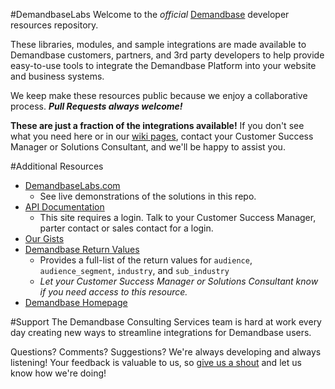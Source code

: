 #DemandbaseLabs
Welcome to the *official* [Demandbase](http://www.demandbase.com) developer resources repository.

These libraries, modules, and sample integrations are made available to Demandbase customers, partners, and 3rd party developers to help provide easy-to-use tools to integrate the Demandbase Platform into your website and business systems.

We keep make these resources public because we enjoy a collaborative process. ***Pull Requests always welcome!***

**These are just a fraction of the integrations available!** If you don't see what you need here or in our [wiki pages](http://demandbaselabs.com/docs), contact your Customer Success Manager or Solutions Consultant, and we'll be happy to assist you.

#Additional Resources
* [DemandbaseLabs.com](http://www.demandbaselabs.com)
  * See live demonstrations of the solutions in this repo.
* [API Documentation](http://demandbaselabs.com/docs/wiki/index.php?title=Demandbase_API_Documentation)
  * This site requires a login.  Talk to your Customer Success Manager, parter contact or sales contact for a login.
* [Our Gists](https://gist.github.com/demandbaselabs)
* [Demandbase Return Values](https://github.com/demandbaselabs/demandbase_return_values)
  * Provides a full-list of the return values for `audience`, `audience_segment`, `industry`, and `sub_industry`
  * *Let your Customer Success Manager or Solutions Consultant know if you need access to this resource.*
* [Demandbase Homepage](http://www.demandbase.com)

#Support
The Demandbase Consulting Services team is hard at work every day creating new ways to streamline integrations for Demandbase users.  

Questions?  Comments?  Suggestions?  We're always developing and always listening!  Your feedback is valuable to us, so [give us a shout](mailto:support@demandbase.com) and let us know how we're doing!  

